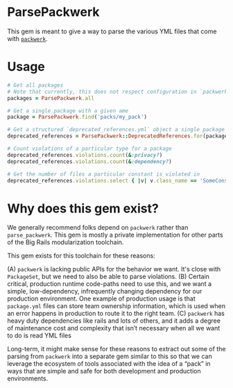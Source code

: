 # ParsePackwerk
This gem is meant to give a way to parse the various YML files that come with [`packwerk`](https://github.com/Shopify/packwerk).

# Usage
```ruby
# Get all packages
# Note that currently, this does not respect configuration in `packwerk.yml`
packages = ParsePackwerk.all

# Get a single package with a given ame
package = ParsePackwerk.find('packs/my_pack')

# Get a structured `deprecated_references.yml` object a single package
deprecated_references = ParsePackwerk::DeprecatedReferences.for(package)

# Count violations of a particular type for a package
deprecated_references.violations.count(&:privacy?)
deprecated_references.violations.count(&:dependency?)

# Get the number of files a particular constant is violated in
deprecated_references.violations.select { |v| v.class_name == 'SomeConstant' }.sum { |v| v.files.count }
```

# Why does this gem exist?
We generally recommend folks depend on `packwerk` rather than `parse_packwerk`. This gem is mostly a private implementation for other parts of the Big Rails modularization toolchain.

This gem exists for this toolchain for these reasons:

(A) `packwerk` is lacking public APIs for the behavior we want. It's close with `PackageSet`, but we need to also be able to parse violations.
(B) Certain critical, production runtime code-paths need to use this, and we want a simple, low-dependency, infrequently changing dependency for our production environment. One example of production usage is that `package.yml` files can store team ownership information, which is used when an error happens in production to route it to the right team.
(C) `packwerk` has heavy duty dependencies like rails and lots of others, and it adds a degree of maintenance cost and complexity that isn’t necessary when all we want to do is read YML files

Long-term, it might make sense for these reasons to extract out some of the parsing from `packwerk` into a separate gem similar to this so that we can leverage the ecosystem of tools associated with the idea of a “pack” in ways that are simple and safe for both development and production environments.
